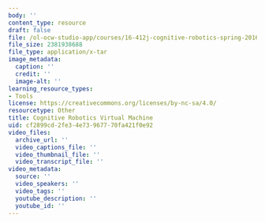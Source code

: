```yaml
---
body: ''
content_type: resource
draft: false
file: /ol-ocw-studio-app/courses/16-412j-cognitive-robotics-spring-2016/mit16_412s16_cognitive_robotics_student_vm.ova
file_size: 2381938688
file_type: application/x-tar
image_metadata:
  caption: ''
  credit: ''
  image-alt: ''
learning_resource_types:
- Tools
license: https://creativecommons.org/licenses/by-nc-sa/4.0/
resourcetype: Other
title: Cognitive Robotics Virtual Machine
uid: cf2899cd-2fe3-4e73-9677-70fa421f0e92
video_files:
  archive_url: ''
  video_captions_file: ''
  video_thumbnail_file: ''
  video_transcript_file: ''
video_metadata:
  source: ''
  video_speakers: ''
  video_tags: ''
  youtube_description: ''
  youtube_id: ''
---
```

